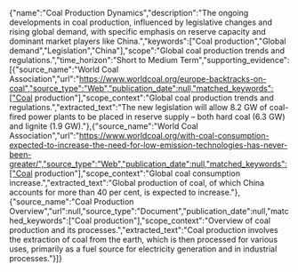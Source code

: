 {"name":"Coal Production Dynamics","description":"The ongoing developments in coal production, influenced by legislative changes and rising global demand, with specific emphasis on reserve capacity and dominant market players like China.","keywords":["Coal production","Global demand","Legislation","China"],"scope":"Global coal production trends and regulations.","time_horizon":"Short to Medium Term","supporting_evidence":[{"source_name":"World Coal Association","url":"https://www.worldcoal.org/europe-backtracks-on-coal","source_type":"Web","publication_date":null,"matched_keywords":["Coal production"],"scope_context":"Global coal production trends and regulations.","extracted_text":"The new legislation will allow 8.2 GW of coal-fired power plants to be placed in reserve supply – both hard coal (6.3 GW) and lignite (1.9 GW)."},{"source_name":"World Coal Association","url":"https://www.worldcoal.org/with-coal-consumption-expected-to-increase-the-need-for-low-emission-technologies-has-never-been-greater/","source_type":"Web","publication_date":null,"matched_keywords":["Coal production"],"scope_context":"Global coal consumption increase.","extracted_text":"Global production of coal, of which China accounts for more than 40 per cent, is expected to increase."},{"source_name":"Coal Production Overview","url":null,"source_type":"Document","publication_date":null,"matched_keywords":["Coal production"],"scope_context":"Overview of coal production and its processes.","extracted_text":"Coal production involves the extraction of coal from the earth, which is then processed for various uses, primarily as a fuel source for electricity generation and in industrial processes."}]}